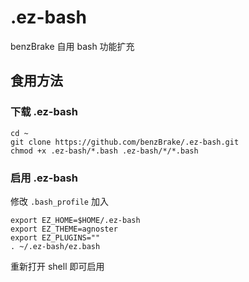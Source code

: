 <!--
 * @Author: Ryan
 * @Date: 2021-02-26 08:58:23
 * @LastEditTime: 2021-02-26 08:58:55
 * @LastEditors: Ryan
 * @Description: 
 * @FilePath: \VPSReady\.ez\README.md
-->
# .ez-bash
benzBrake 自用 bash 功能扩充

## 食用方法
### 下载 .ez-bash
```shell
cd ~
git clone https://github.com/benzBrake/.ez-bash.git
chmod +x .ez-bash/*.bash .ez-bash/*/*.bash
```
### 启用 .ez-bash

修改 `.bash_profile` 加入
```shell
export EZ_HOME=$HOME/.ez-bash
export EZ_THEME=agnoster
export EZ_PLUGINS=""
. ~/.ez-bash/ez.bash
```
重新打开 shell 即可启用